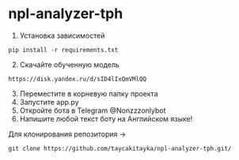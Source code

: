 # npl-analyzer-tph

1. Установка зависимостей
```
pip install -r requirements.txt
```
2. Скачайте обученную модель
```
https://disk.yandex.ru/d/sID4lIxQmVMlQQ
```
3. Переместите в корневую папку проекта
4. Запустите app.py
5. Откройте бота в Telegram
@Nonzzzonlybot
6. Напишите любой текст боту на Английском языке!

Для клонирования репозитория ->
```
git clone https://github.com/taycakitayka/npl-analyzer-tph.git/
```

